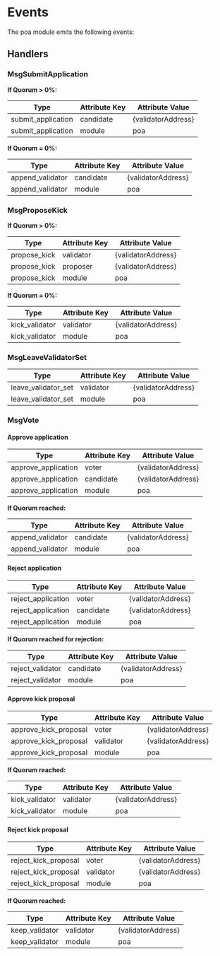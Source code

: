 <!--
order: 4
-->

# Events

The poa module emits the following events:

## Handlers

### MsgSubmitApplication

**If Quorum > 0%:**

| Type     | Attribute Key | Attribute Value    |
|----------|---------------|--------------------|
| submit_application | candidate     | {validatorAddress} |
| submit_application | module     | poa |

**If Quorum = 0%:**

| Type     | Attribute Key | Attribute Value    |
|----------|---------------|--------------------|
| append_validator | candidate     | {validatorAddress} |
| append_validator | module     | poa |


### MsgProposeKick

**If Quorum > 0%:**

| Type     | Attribute Key | Attribute Value    |
|----------|---------------|--------------------|
| propose_kick | validator     | {validatorAddress} |
| propose_kick | proposer     | {validatorAddress} |
| propose_kick | module     | poa |


**If Quorum = 0%:**

| Type     | Attribute Key | Attribute Value    |
|----------|---------------|--------------------|
| kick_validator | validator     | {validatorAddress} |
| kick_validator | module     | poa |


### MsgLeaveValidatorSet

| Type     | Attribute Key | Attribute Value    |
|----------|---------------|--------------------|
| leave_validator_set | validator     | {validatorAddress} |
| leave_validator_set | module     | poa |


### MsgVote

#### Approve application

| Type     | Attribute Key | Attribute Value    |
|----------|---------------|--------------------|
| approve_application | voter     | {validatorAddress} |
| approve_application | candidate     | {validatorAddress} |
| approve_application | module     | poa |


**If Quorum reached:**

| Type     | Attribute Key | Attribute Value    |
|----------|---------------|--------------------|
| append_validator | candidate     | {validatorAddress} |
| append_validator | module     | poa |


#### Reject application

| Type     | Attribute Key | Attribute Value    |
|----------|---------------|--------------------|
| reject_application | voter     | {validatorAddress} |
| reject_application | candidate     | {validatorAddress} |
| reject_application | module     | poa |


**If Quorum reached for rejection:**

| Type     | Attribute Key | Attribute Value    |
|----------|---------------|--------------------|
| reject_validator | candidate     | {validatorAddress} |
| reject_validator | module     | poa |


#### Approve kick proposal

| Type     | Attribute Key | Attribute Value    |
|----------|---------------|--------------------|
| approve_kick_proposal | voter     | {validatorAddress} |
| approve_kick_proposal | validator     | {validatorAddress} |
| approve_kick_proposal | module     | poa |


**If Quorum reached:**

| Type     | Attribute Key | Attribute Value    |
|----------|---------------|--------------------|
| kick_validator | validator     | {validatorAddress} |
| kick_validator | module     | poa |


#### Reject kick proposal

| Type     | Attribute Key | Attribute Value    |
|----------|---------------|--------------------|
| reject_kick_proposal | voter     | {validatorAddress} |
| reject_kick_proposal | validator     | {validatorAddress} |
| reject_kick_proposal | module     | poa |


**If Quorum reached:**

| Type     | Attribute Key | Attribute Value    |
|----------|---------------|--------------------|
| keep_validator | validator     | {validatorAddress} |
| keep_validator | module     | poa |

